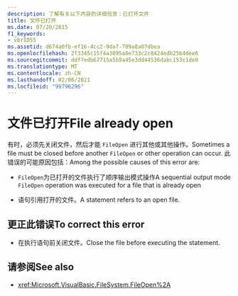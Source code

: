 ```yaml
---
description: 了解有关以下内容的详细信息：已打开文件
title: 文件已打开
ms.date: 07/20/2015
f1_keywords:
- vbrID55
ms.assetid: d674a0fb-ef16-4cc2-9da7-709a8a07dbea
ms.openlocfilehash: 2f3345c15f4a3095a8e733c2c8424edb25b4dee6
ms.sourcegitcommit: ddf7edb67715a5b9a45e3dd44536dabc153c1de0
ms.translationtype: MT
ms.contentlocale: zh-CN
ms.lasthandoff: 02/06/2021
ms.locfileid: "99796296"
---
```

# <a name="file-already-open"></a><span data-ttu-id="7dd37-103">文件已打开</span><span class="sxs-lookup"><span data-stu-id="7dd37-103">File already open</span></span>

<span data-ttu-id="7dd37-104">有时，必须先关闭文件，然后才能 `FileOpen` 进行其他或其他操作。</span><span class="sxs-lookup"><span data-stu-id="7dd37-104">Sometimes a file must be closed before another `FileOpen` or other operation can occur.</span></span> <span data-ttu-id="7dd37-105">此错误的可能原因包括：</span><span class="sxs-lookup"><span data-stu-id="7dd37-105">Among the possible causes of this error are:</span></span>

- <span data-ttu-id="7dd37-106">`FileOpen`为已打开的文件执行了顺序输出模式操作</span><span class="sxs-lookup"><span data-stu-id="7dd37-106">A sequential output mode `FileOpen` operation was executed for a file that is already open</span></span>

- <span data-ttu-id="7dd37-107">语句引用打开的文件。</span><span class="sxs-lookup"><span data-stu-id="7dd37-107">A statement refers to an open file.</span></span>

## <a name="to-correct-this-error"></a><span data-ttu-id="7dd37-108">更正此错误</span><span class="sxs-lookup"><span data-stu-id="7dd37-108">To correct this error</span></span>

- <span data-ttu-id="7dd37-109">在执行语句前关闭文件。</span><span class="sxs-lookup"><span data-stu-id="7dd37-109">Close the file before executing the statement.</span></span>

## <a name="see-also"></a><span data-ttu-id="7dd37-110">请参阅</span><span class="sxs-lookup"><span data-stu-id="7dd37-110">See also</span></span>

- <xref:Microsoft.VisualBasic.FileSystem.FileOpen%2A>
